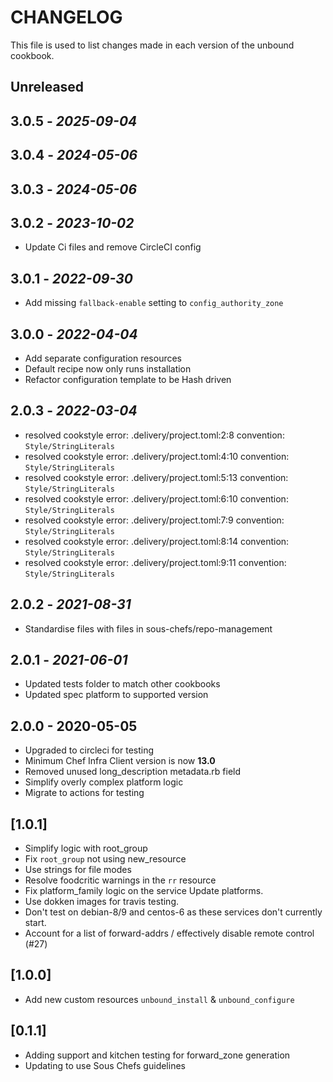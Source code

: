 # CHANGELOG

This file is used to list changes made in each version of the unbound cookbook.

## Unreleased

## 3.0.5 - *2025-09-04*

## 3.0.4 - *2024-05-06*

## 3.0.3 - *2024-05-06*

## 3.0.2 - *2023-10-02*

- Update Ci files and remove CircleCI config

## 3.0.1 - *2022-09-30*

- Add missing `fallback-enable` setting to `config_authority_zone`

## 3.0.0 - *2022-04-04*

- Add separate configuration resources
- Default recipe now only runs installation
- Refactor configuration template to be Hash driven

## 2.0.3 - *2022-03-04*

- resolved cookstyle error: .delivery/project.toml:2:8 convention: `Style/StringLiterals`
- resolved cookstyle error: .delivery/project.toml:4:10 convention: `Style/StringLiterals`
- resolved cookstyle error: .delivery/project.toml:5:13 convention: `Style/StringLiterals`
- resolved cookstyle error: .delivery/project.toml:6:10 convention: `Style/StringLiterals`
- resolved cookstyle error: .delivery/project.toml:7:9 convention: `Style/StringLiterals`
- resolved cookstyle error: .delivery/project.toml:8:14 convention: `Style/StringLiterals`
- resolved cookstyle error: .delivery/project.toml:9:11 convention: `Style/StringLiterals`

## 2.0.2 - *2021-08-31*

- Standardise files with files in sous-chefs/repo-management

## 2.0.1 - *2021-06-01*

- Updated tests folder to match other cookbooks
- Updated spec platform to supported version

## 2.0.0 - 2020-05-05

- Upgraded to circleci for testing
- Minimum Chef Infra Client version is now **13.0**
- Removed unused long_description metadata.rb field
- Simplify overly complex platform logic
- Migrate to actions for testing

## [1.0.1]

- Simplify logic with root_group
- Fix `root_group` not using new_resource
- Use strings for file modes
- Resolve foodcritic warnings in the `rr` resource
- Fix platform_family logic on the service Update platforms.
- Use dokken images for travis testing.
- Don't test on debian-8/9 and centos-6 as these services don't currently start.
- Account for a list of forward-addrs / effectively disable remote control (#27)

## [1.0.0]

- Add new custom resources `unbound_install` & `unbound_configure`

## [0.1.1]

- Adding support and kitchen testing for forward_zone generation
- Updating to use Sous Chefs guidelines
